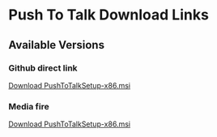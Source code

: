 # Push To Talk Download Links

## Available Versions

### Github direct link
[Download PushToTalkSetup-x86.msi](https://media.githubusercontent.com/media/tetteykn/PushToTalk/refs/heads/main/x86/1.0.3/PushToTalkSetup.msi)

### Media fire
[Download PushToTalkSetup-x86.msi](https://www.mediafire.com/file/np6ullhnm0eqgdf/PushToTalkSetup.msi/file)
